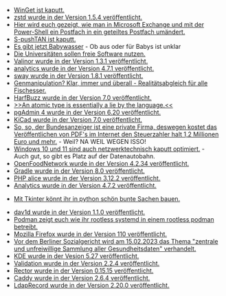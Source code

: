 * [WinGet ist kaputt.](https://www.bleepingcomputer.com/news/security/microsoft-winget-package-manager-failing-from-expired-ssl-certificate/)
* [zstd wurde in der Version 1.5.4 veröffentlicht.](https://www.phoronix.com/news/Zstandard-1.5.4-Released)
* [Hier wird euch gezeigt, wie man in Microsoft Exchange und mit der Power-Shell ein Postfach in ein geteiltes Postfach umändert.](https://woshub.com/convert-user-shared-mailbox-exchange/)
* [S-pushTAN ist kaputt.](https://www.borncity.com/blog/2023/02/10/sparkasse-s-pushtan-ios-app-nach-update-auf-version-4-1-3-unbenutzbar-8-feb-2023/)
* [Es gibt jetzt Babywasser](https://tuxproject.de/blog/2023/02/soylent-green-ist-babywasser/) - Ob aus oder für Babys ist unklar
* [Die Universitäten sollen freie Software nutzen.](https://netzpolitik.org/2023/universitaeten-und-alternative-plattformen-das-ist-nicht-zu-viel-verlangt/)
* [Valinor wurde in der Version 1.3.1 veröffentlicht.](https://github.com/CuyZ/Valinor/releases/tag/1.3.1)
* [analytics wurde in der Version 4.7.1 veröffentlicht.](https://github.com/Rello/analytics/releases/tag/4.7.1)
* [sway wurde in der Version 1.8.1 veröffentlicht.](https://github.com/swaywm/sway/releases/tag/1.8.1)
* [Genmanipulation? Klar, immer und überall - Realitätsabgleich für alle Fischesser.](https://netzfrauen.org/2023/02/12/fish-3/)
* [HarfBuzz wurde in der Version 7.0 veröffentlicht.](https://www.phoronix.com/news/HarfBuzz-7.0-Released)
* [>>An atomic type is essentially a lie by the language.<<](https://utcc.utoronto.ca/~cks/space/blog/programming/CaseForAtomicTypes)
* [pgAdmin 4 wurde in der Version 6.20 veröffentlicht.](https://www.postgresql.org/about/news/pgadmin-4-v620-released-2593/)
* [KiCad wurde in der Version 7.0 veröffentlicht.](https://www.phoronix.com/news/KiCad-7.0-Released)
* [So, so, der Bundesanzeiger ist eine private Firma, deswegen kostet das Veröffentlichen von PDF's im Internet den Steuerzahler halt 1,2 Millionen Euro und mehr.](https://netzpolitik.org/2023/everkuendung_digitales-bundesgesetzblatt-wie-teuer-darf-ein-staatlicher-pdf-reader-sein/) - Weil? NA WEIL WEGEN ISSO!
* [Windows 10 und 11 sind auch netzwerktechnisch kaputt optimiert.](https://www.borncity.com/blog/2023/02/14/windows-10-11-grottige-netzwerktransfer-leistung-hohe-windows-11-cpu-last-teil-1/) - Auch gut, so gibt es Platz auf der Datenautobahn.
* [OpenFoodNetwork wurde in der Version 4.2.34 veröffentlicht.](https://github.com/openfoodfoundation/openfoodnetwork/releases/tag/v4.2.34)
* [Gradle wurde in der Version 8.0 veröffentlicht.](https://github.com/gradle/gradle/releases/tag/v8.0.0)
* [PHP alice wurde in der Version 3.12.2 veröffentlicht.](https://github.com/nelmio/alice/releases/tag/3.12.2)
* [Analytics wurde in der Version 4.7.2 veröffentlicht.](https://github.com/Rello/analytics/releases/tag/4.7.2)
+ [Mit Tkinter könnt ihr in python schön bunte Sachen bauen.](https://opensource.com/article/23/2/user-interface-tkinter-python)
* [dav1d wurde in der Version 1.1.0 veröffentlicht.](https://www.phoronix.com/news/dav1d-1.1-Released)
* [Podman zeigt euch wie ihr rootless systemd in einem rootless podman betreibt.](https://blog.podman.io/2023/02/rootless-systemd-in-rootless-podman/)
* [Mozilla Firefox wurde in der Version 110 veröffentlicht.](https://www.phoronix.com/news/Firefox-110-Released)
* [Vor dem Berliner Sozialgericht wird am 15.02.2023 das Thema "zentrale und unfreiwillige Sammlung aller Gesundheitsdaten" verhandelt.](https://netzpolitik.org/2023/gesundheitsdaten-von-73-millionen-berliner-sozialgericht-verhandelt-am-mittwoch/)
* [KDE wurde in der Vesion 5.27 veröffentlicht.](https://www.phoronix.com/news/KDE-Plasma-5.27-Released)
* [Validation wurde in der Version 2.2.4 veröffentlicht.](https://github.com/Respect/Validation/releases/tag/2.2.4)
* [Rector wurde in der Version 0.15.15 veröffentlicht.](https://github.com/rectorphp/rector/releases/tag/0.15.15)
* [Caddy wurde in der Version 2.6.4 veröffentlicht.](https://github.com/caddyserver/caddy/releases/tag/v2.6.4)
* [LdapRecord wurde in der Version 2.20.0 veröffentlicht.](https://github.com/DirectoryTree/LdapRecord/releases/tag/v2.20.0)

